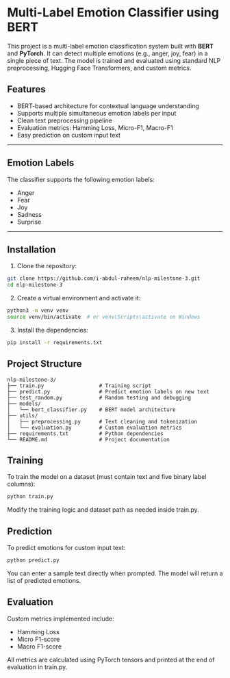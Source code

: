 # Multi-Label Emotion Classifier using BERT

This project is a multi-label emotion classification system built with **BERT** and **PyTorch**. It can detect multiple emotions (e.g., anger, joy, fear) in a single piece of text. The model is trained and evaluated using standard NLP preprocessing, Hugging Face Transformers, and custom metrics.

## Features

- BERT-based architecture for contextual language understanding
- Supports multiple simultaneous emotion labels per input
- Clean text preprocessing pipeline
- Evaluation metrics: Hamming Loss, Micro-F1, Macro-F1
- Easy prediction on custom input text

---

## Emotion Labels

The classifier supports the following emotion labels:

- Anger
- Fear
- Joy
- Sadness
- Surprise

---

## Installation

1. Clone the repository:
```bash
git clone https://github.com/i-abdul-raheem/nlp-milestone-3.git
cd nlp-milestone-3
```

2.	Create a virtual environment and activate it:
```bash
python3 -m venv venv
source venv/bin/activate  # or venv\Scripts\activate on Windows
```

3.	Install the dependencies:
```bash
pip install -r requirements.txt
```

## Project Structure

```
nlp-milestone-3/
├── train.py                  # Training script
├── predict.py                # Predict emotion labels on new text
├── test_random.py            # Random testing and debugging
├── models/
│   └── bert_classifier.py    # BERT model architecture
├── utils/
│   ├── preprocessing.py      # Text cleaning and tokenization
│   └── evaluation.py         # Custom evaluation metrics
├── requirements.txt          # Python dependencies
└── README.md                 # Project documentation
```

## Training

To train the model on a dataset (must contain text and five binary label columns):
```bash
python train.py
```
Modify the training logic and dataset path as needed inside train.py.

## Prediction

To predict emotions for custom input text:
```bash
python predict.py
```
You can enter a sample text directly when prompted. The model will return a list of predicted emotions.

## Evaluation

Custom metrics implemented include:
- Hamming Loss
- Micro F1-score
- Macro F1-score

All metrics are calculated using PyTorch tensors and printed at the end of evaluation in train.py.